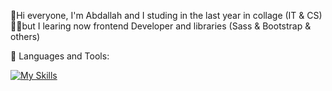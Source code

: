 👋Hi everyone, I'm Abdallah and I studing in the last year in collage (IT & CS) <br>
👨‍💻but I learing now frontend Developer and libraries (Sass & Bootstrap & others)

🔨 Languages and Tools:
<br>

[![My Skills](https://skillicons.dev/icons?i=js,html,css,bootstrap,visualstudio,cpp,vscode)](https://skillicons.dev)

